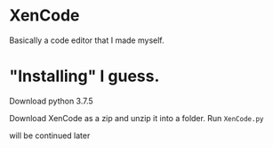 # XenCode

Basically a code editor that I made myself.

# "Installing" I guess.

Download python 3.7.5

Download XenCode as a zip and unzip it into a folder.
Run `XenCode.py`

will be continued later
